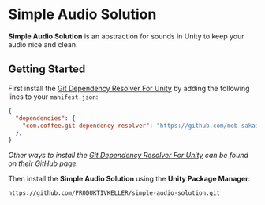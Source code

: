 # Simple Audio Solution

**Simple Audio Solution** is an abstraction for sounds in Unity to keep your audio nice and clean.

## Getting Started

First install the [Git Dependency Resolver For Unity]("https://github.com/mob-sakai/GitDependencyResolverForUnity") by adding the following lines to your `manifest.json`:


```json
{
  "dependencies": {
    "com.coffee.git-dependency-resolver": "https://github.com/mob-sakai/GitDependencyResolverForUnity.git"
  },
}
```

*Other ways to install the [Git Dependency Resolver For Unity]("https://github.com/mob-sakai/GitDependencyResolverForUnity") can be found on their GitHub page.*

Then install the **Simple Audio Solution** using the **Unity Package Manager**:

`https://github.com/PRODUKTIVKELLER/simple-audio-solution.git`

